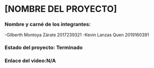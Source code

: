 # [NOMBRE DEL PROYECTO]
### Nombre y carné de los integrantes: 
-Gilberth Montoya Zárate 2017239321
-Kevin Lanzas Quen 2019160391
### Estado del proyecto: Terminado
### Enlace del video:N/A
